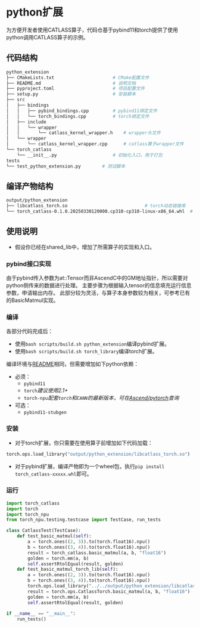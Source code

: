 # python扩展

为方便开发者使用CATLASS算子，代码仓基于pybind11和torch提供了使用python调用CATLASS算子的示例。

## 代码结构

```bash
python_extension
├── CMakeLists.txt                      # CMake配置文件
├── README.md                           # 说明文档
├── pyproject.toml                      # 项目配置文件
├── setup.py                            # 安装脚本
├── src
│   ├── bindings
│   │   ├── pybind_bindings.cpp         # pybind11绑定文件
│   │   └── torch_bindings.cpp          # torch绑定文件
│   ├── include
│   │   └── wrapper
│   │       └── catlass_kernel_wrapper.h    # wrapper头文件
│   └── wrapper
│       └── catlass_kernel_wrapper.cpp      # catlass算子wrapper文件
└── torch_catlass                       
    └── __init__.py                     # 初始化入口，用于打包
tests
└── test_python_extension.py        # 测试脚本
```

## 编译产物结构

```bash
output/python_extension
├── libcatlass_torch.so                             # torch动态链接库
└── torch_catlass-0.1.0.20250330120000.cp310-cp310-linux-x86_64.whl  # pybind11动态链接库的wheel包
```

## 使用说明

- 假设你已经在shared_lib中，增加了所需算子的实现和入口。

### pybind接口实现

由于pybind传入参数为at::Tensor而非AscendC中的GM地址指针，所以需要对python侧传来的数据进行处理。
主要步骤为根据输入tensor的信息填充运行信息参数，申请输出内存。
此部分较为灵活，与算子本身参数较为相关，可参考已有的BasicMatmul实现。

### 编译

各部分代码完成后：

- 使用`bash scripts/build.sh python_extension`编译pybind扩展。
- 使用`bash scripts/build.sh torch_library`编译torch扩展。

编译环境与[README](../../README.md)相同，但需要增加如下python依赖：

- 必须：
  - `pybind11`
  - `torch`*建议使用2.1+*
  - `torch-npu`*配套`torch`和`CANN`的最新版本，可在[Ascend/pytorch](https://gitee.com/ascend/pytorch)查询*
- 可选：
  - `pybind11-stubgen`

### 安装

- 对于torch扩展，你只需要在使用算子前增加如下代码加载：

```python
torch.ops.load_library("output/python_extension/libcatlass_torch.so")
```

- 对于pybind扩展，编译产物即为一个wheel包，执行`pip install torch_catlass-xxxxx.whl`即可。

### 运行

```python
import torch_catlass
import torch
import torch_npu
from torch_npu.testing.testcase import TestCase, run_tests

class CatlassTest(TestCase):
    def test_basic_matmul(self):
        a = torch.ones((2, 3)).to(torch.float16).npu()
        b = torch.ones((3, 4)).to(torch.float16).npu()
        result = torch_catlass.basic_matmul(a, b, "float16")
        golden = torch.mm(a, b)
        self.assertRtolEqual(result, golden)
    def test_basic_matmul_torch_lib(self):
        a = torch.ones((2, 3)).to(torch.float16).npu()
        b = torch.ones((3, 4)).to(torch.float16).npu()
        torch.ops.load_library("../../output/python_extension/libcatlass_torch.so") # 确保加载正确路径
        result = torch.ops.CatlassTorch.basic_matmul(a, b, "float16")
        golden = torch.mm(a, b)
        self.assertRtolEqual(result, golden)
        
if __name__ == "__main__":
    run_tests()
```
